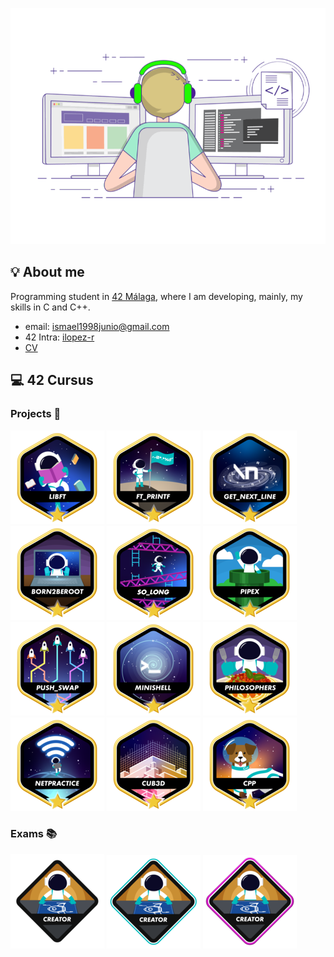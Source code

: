 ![HI THERE](https://raw.githubusercontent.com/ilopez-r/resources/main/hithere.gif)

## 💡 About me 
Programming student in [42 Málaga](https://www.fundaciontelefonica.com/empleabilidad/campus-42/), where I am developing, mainly, my skills in C and C++.
- email: [ismael1998junio@gmail.com](mailto:ismael1998junio@gmail.com)
- 42 Intra: [ilopez-r](https://profile.intra.42.fr/users/ilopez-r)
- [CV](https://github.com/ilopez-r/resources/blob/main/CV.pdf)

## 💻 42 Cursus
### Projects 🚀
[![LIBFT](https://raw.githubusercontent.com/ilopez-r/resources/main/badges/libftm.png?token=GHSAT0AAAAAACVW47MSO5HM45ZHFB6BXBAKZVQ6S3Q)](https://github.com/ilopez-r/libft) [![FT_PRINTF](https://raw.githubusercontent.com/ilopez-r/resources/main/badges/ft_printfm.png?token=GHSAT0AAAAAACVW47MTRIH43YJCRTTPIPMEZVQ6TKA)](https://github.com/ilopez-r/ft_printf) [![GETNEXTLINE](https://raw.githubusercontent.com/ilopez-r/resources/main/badges/get_next_linem.png?token=GHSAT0AAAAAACVW47MSOV4I75P7ZHZ6DPR6ZVQ6TZQ)](https://github.com/ilopez-r/get_next_line) [![BORN2BEROOT](https://raw.githubusercontent.com/ilopez-r/resources/main/badges/born2berootm.png?token=GHSAT0AAAAAACVW47MSCYWZO6NDCXCAUKUSZVQ6UHQ)](https://github.com/ilopez-r/born2beroot) [![SO_LONG](https://raw.githubusercontent.com/ilopez-r/resources/main/badges/so_longm.png?token=GHSAT0AAAAAACVW47MSTETCWCPZWDLWTB6EZVQ6VDQ)](https://github.com/ilopez-r/so_long) [![PIPEX](https://raw.githubusercontent.com/ilopez-r/resources/main/badges/pipexm.png?token=GHSAT0AAAAAACVW47MTRCIVZQYNI3JVHJDAZVQ6VTQ)](https://github.com/ilopez-r/pipex) [![PUSH_SWAP](https://raw.githubusercontent.com/ilopez-r/resources/main/badges/push_swapm.png?token=GHSAT0AAAAAACVW47MTAKIC5UUUPIQNUER4ZVQ665Q)](https://github.com/ilopez-r/push_swap) [![MINISHELL](https://raw.githubusercontent.com/ilopez-r/resources/main/badges/minishellm.png?token=GHSAT0AAAAAACVW47MT332A5AVB2QEZOSU2ZVQ67LA)](https://github.com/ilopez-r/minishell) [![PHILOSOPHERS](https://raw.githubusercontent.com/ilopez-r/resources/main/badges/philosophersm.png?token=GHSAT0AAAAAACVW47MTKFFR3GH2EJOLVENQZVQ67YQ)](https://github.com/ilopez-r/philosophers) [![NETPRACTICE](https://raw.githubusercontent.com/ilopez-r/resources/main/badges/netpracticem.png?token=GHSAT0AAAAAACVW47MSUPDMR3D2WG2NJBSCZVQ7ADQ)](https://github.com/ilopez-r/net_practice) [![CUB3D](https://raw.githubusercontent.com/ilopez-r/resources/main/badges/cub3dm.png?token=GHSAT0AAAAAACVW47MTOEEBXX7FI6T7UG72ZVQ7AQA)](https://github.com/ilopez-r/cub3d) [![CPP](https://raw.githubusercontent.com/ilopez-r/resources/main/badges/cppm.png?token=GHSAT0AAAAAACVW47MTQAJW3XL2WKG5QEVIZVQ7AZQ)](https://github.com/ilopez-r/cpp)
### Exams 📚
[![EXAM02](https://raw.githubusercontent.com/ilopez-r/resources/main/badges/entrepreneurn.png?token=GHSAT0AAAAAACVW47MSSK42E74I7LITJGLYZVQ7BOA)](https://github.com/ilopez-r/exam02) [![EXAM03](https://raw.githubusercontent.com/ilopez-r/resources/main/badges/entrepreneure.png?token=GHSAT0AAAAAACVW47MTJ7INXRJXEKKP3HUMZVQ7CIA)](https://github.com/ilopez-r/exam03) [![EXAM04](https://raw.githubusercontent.com/ilopez-r/resources/main/badges/entrepreneurm.png?token=GHSAT0AAAAAACVW47MTINZDHZMK426GW562ZVQ7B4Q)](https://github.com/ilopez-r/exam04)
